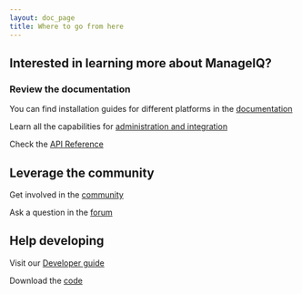 ```yaml
---
layout: doc_page
title: Where to go from here
---
```


## Interested in learning more about ManageIQ?

### Review the documentation 

You can find installation guides for different platforms in the [documentation](/docs/reference)

Learn all the capabilities for [administration and integration](/docs/reference)

Check the [API Reference](/docs/api-reference)

## Leverage the community

Get involved in the  [community](/community)

Ask a question in the [forum](http://talk.manageiq.org/)

## Help developing

Visit our [Developer guide](/docs/guides/README)

Download the [code](https://github.com/manageiq/)

